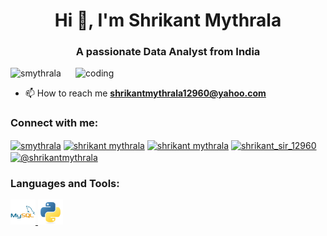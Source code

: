<h1 align="center">Hi 👋, I'm Shrikant Mythrala</h1>
<h3 align="center">A passionate Data Analyst from India</h3>

<img align="right" alt="coding" width="400" src="https://media3.giphy.com/media/qgQUggAC3Pfv687qPC/giphy.gif">

<p align="left"> <img src="https://komarev.com/ghpvc/?username=smythrala&label=Profile%20views&color=0e75b6&style=flat" alt="smythrala" /> </p>

- 📫 How to reach me **shrikantmythrala12960@yahoo.com**

<h3 align="left">Connect with me:</h3>
<p align="left">
<a href="https://twitter.com/smythrala" target="blank"><img align="center" src="https://raw.githubusercontent.com/rahuldkjain/github-profile-readme-generator/master/src/images/icons/Social/twitter.svg" alt="smythrala" height="30" width="40" /></a>
<a href="https://linkedin.com/in/shrikant mythrala" target="blank"><img align="center" src="https://raw.githubusercontent.com/rahuldkjain/github-profile-readme-generator/master/src/images/icons/Social/linked-in-alt.svg" alt="shrikant mythrala" height="30" width="40" /></a>
<a href="https://fb.com/shrikant mythrala" target="blank"><img align="center" src="https://raw.githubusercontent.com/rahuldkjain/github-profile-readme-generator/master/src/images/icons/Social/facebook.svg" alt="shrikant mythrala" height="30" width="40" /></a>
<a href="https://instagram.com/shrikant_sir_12960" target="blank"><img align="center" src="https://raw.githubusercontent.com/rahuldkjain/github-profile-readme-generator/master/src/images/icons/Social/instagram.svg" alt="shrikant_sir_12960" height="30" width="40" /></a>
<a href="https://medium.com/@shrikantmythrala" target="blank"><img align="center" src="https://raw.githubusercontent.com/rahuldkjain/github-profile-readme-generator/master/src/images/icons/Social/medium.svg" alt="@shrikantmythrala" height="30" width="40" /></a>
</p>

<h3 align="left">Languages and Tools:</h3>
<p align="left"> <a href="https://www.mysql.com/" rel="noreferrer"> <img src="https://raw.githubusercontent.com/devicons/devicon/master/icons/mysql/mysql-original-wordmark.svg" alt="mysql" width="40" height="40"/> </a> <a href="https://www.python.org" target="_blank" rel="noreferrer"> <img src="https://raw.githubusercontent.com/devicons/devicon/master/icons/python/python-original.svg" alt="python" width="40" height="40"/> </a> </p>
